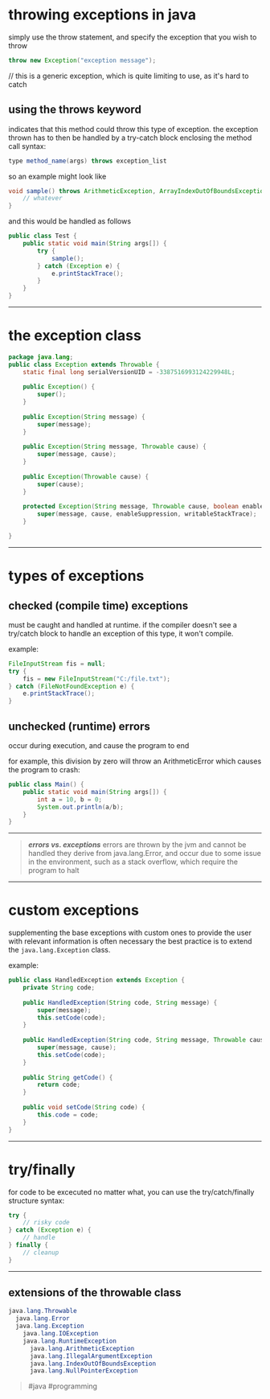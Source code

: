 # throwing exceptions in java

simply use the throw statement, and specify the exception that you wish to throw
```java
throw new Exception("exception message");
```
// this is a generic exception, which is quite limiting to use, as it's hard to catch

## using the throws keyword
indicates that this method could throw this type of exception. the exception thrown has to then be handled by a try-catch block enclosing the method call
syntax:
```java
type method_name(args) throws exception_list
```
so an example might look like
```java
void sample() throws ArithmeticException, ArrayIndexOutOfBoundsException {
	// whatever
}
```
and this would be handled as follows
```java
public class Test {
	public static void main(String args[]) {
		try {
			sample();
		} catch (Exception e) {
			e.printStackTrace();	
		}
	}
}
```

---
# the exception class

```java
package java.lang; 
public class Exception extends Throwable { 
	static final long serialVersionUID = -3387516993124229948L; 
	
	public Exception() { 
		super(); 
	} 
	
	public Exception(String message) { 
		super(message); 
	} 
	
	public Exception(String message, Throwable cause) { 
		super(message, cause); 
	} 
	
	public Exception(Throwable cause) { 
		super(cause); 
	} 
	
	protected Exception(String message, Throwable cause, boolean enableSuppression, boolean writableStackTrace) { 
		super(message, cause, enableSuppression, writableStackTrace); 
	}

}
```

---
# types of exceptions

## checked (compile time) exceptions

must be caught and handled at runtime. if the compiler doesn't see a try/catch block to handle an exception of this type, it won't compile.

example:
```java
FileInputStream fis = null; 
try { 
	fis = new FileInputStream("C:/file.txt"); 
} catch (FileNotFoundException e) { 
	e.printStackTrace(); 
}
```

## unchecked (runtime) errors

occur during execution, and cause the program to end

for example, this division by zero will throw an ArithmeticError which causes the program to crash:
```java
public class Main() {
	public static void main(String args[]) {
		int a = 10, b = 0;
		System.out.println(a/b);
	}
}
```

---
> ***errors vs. exceptions***
> errors are thrown by the jvm and cannot be handled
> they derive from java.lang.Error, and occur due to some issue in the environment, such as a stack overflow, which require the program to halt

---
# custom exceptions
supplementing the base exceptions with custom ones to provide the user with relevant information is often necessary
the best practice is to extend the ```java.lang.Exception``` class.

example:
```java
public class HandledException extends Exception {
	private String code;
	
	public HandledException(String code, String message) {
		super(message);
		this.setCode(code);
	}
	
	public HandledException(String code, String message, Throwable cause) { 
		super(message, cause); 
		this.setCode(code); 
	}
	
	public String getCode() {
		return code;
	}
	
	public void setCode(String code) {
		this.code = code;
	}
}
```

---
# try/finally
for code to be excecuted no matter what, you can use the try/catch/finally structure
syntax:
```java
try {
	// risky code
} catch (Exception e) {
	// handle
} finally {
	// cleanup
}
```

---
## extensions of the throwable class
```java
java.lang.Throwable  
  java.lang.Error  
  java.lang.Exception  
    java.lang.IOException  
    java.lang.RuntimeException  
      java.lang.ArithmeticException  
      java.lang.IllegalArgumentException  
      java.lang.IndexOutOfBoundsException  
      java.lang.NullPointerException
```

> #java #programming 